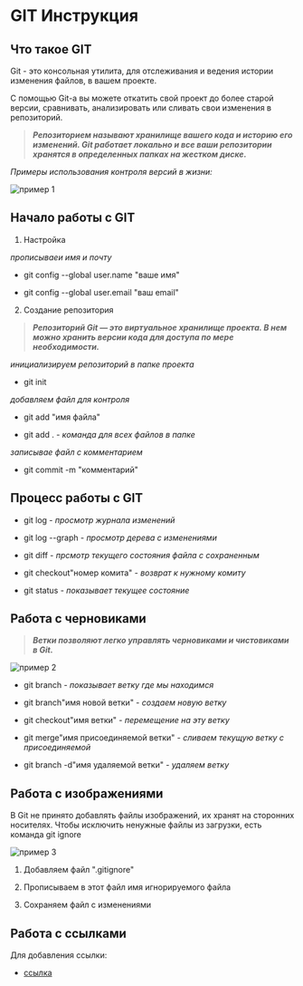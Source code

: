 # GIT Инструкция

## Что такое GIT

Git - это консольная утилита, для отслеживания и ведения истории изменения файлов, в вашем проекте.

С помощью Git-a вы можете откатить свой проект до более старой версии, сравнивать, анализировать или сливать свои изменения в репозиторий.

>*__Репозиторием называют хранилище вашего кода и историю его изменений. Git работает локально и все ваши репозитории хранятся в определенных папках на жестком диске.__*

_Примеры использования контроля версий в жизни:_

![пример 1](пример_1.jpg)

## Начало работы с GIT

1. Настройка

_прописываеи имя и почту_

* git config --global user.name "ваше имя"

* git config --global user.email "ваш email"


2. Создание репозитория

> *__Репозиторий Git — это виртуальное хранилище проекта. В нем можно хранить версии кода для доступа по мере необходимости.__*

_инициализируем репозиторий в папке проекта_

* git init

_добавляем файл для контроля_

* git add "имя файла"

* git add .    - *команда для всех файлов в папке*

_записывае файл с комментарием_

* git commit -m "комментарий"

## Процесс работы с GIT

* git log - *просмотр журнала изменений*

* git log --graph - *просмотр дерева с изменениями*

* git diff - *прсмотр текущего состояния файла с сохраненным*

* git checkout"номер комита" - *возврат к нужному комиту*

* git status - *показывает текущее состояние*


## Работа с черновиками
>*__Ветки позволяют легко управлять черновиками и чистовиками в Git.__* 
 
![пример 2](пример_2.jpg)

* git branch - *показывает ветку где мы находимся*

* git branch"имя новой ветки" - *создаем новую ветку*

* git checkout"имя ветки" - *перемещение на эту ветку*

* git merge"имя присоединяемой ветки" - *сливаем текущую ветку с присоединяемой*

* git branch -d"имя удаляемой ветки" - *удаляем ветку*

## Работа с изображениями


В Git не принято добавлять файлы изображений, их хранят на сторонних носителях. Чтобы исключить ненужные файлы из загрузки, есть команда git ignore

![пример 3](пример_3.jpg)

1. Добавляем файл ".gitignore"

2. Прописываем в этот файл имя игнорируемого файла

3. Сохраняем файл с изменениями

## Работа с ссылками

Для добавления ссылки:
 
* [ссылка](https://gist.github.com/Jekins/2bf2d0638163f1294637)


